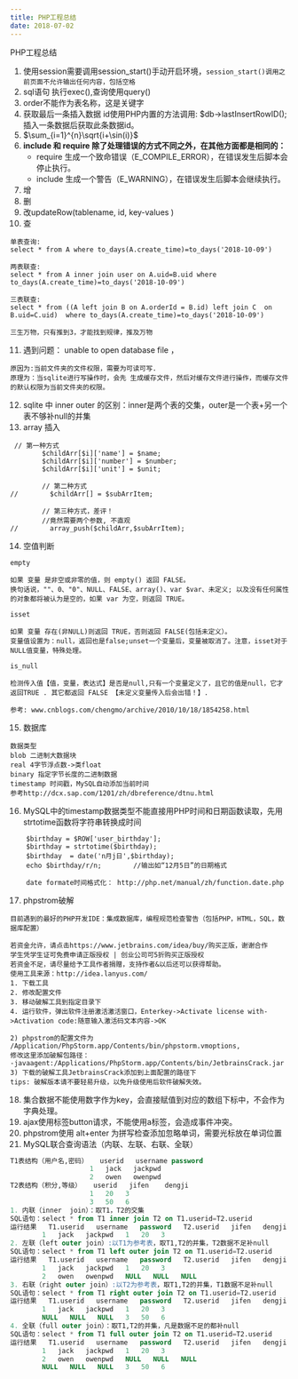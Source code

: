 ```yaml
---
title: PHP工程总结
date: 2018-07-02
---
```




PHP工程总结

1. 使用session需要调用session_start()手动开启环境，`session_start()调用之前页面不允许输出任何内容，包括空格`
2. sql语句 执行exec(),查询使用query()
3. order不能作为表名称，这是关键字
4. 获取最后一条插入数据 id使用PHP内置的方法调用:  $db->lastInsertRowID();插入一条数据后获取此条数据id。
5. $\sum_{i=1}^{n}\sqrt{i+\sin(i)}$
6. **include 和 require 除了处理错误的方式不同之外，在其他方面都是相同的：**
   - require 生成一个致命错误（E_COMPILE_ERROR），在错误发生后脚本会停止执行。
   - include 生成一个警告（E_WARNING），在错误发生后脚本会继续执行。
7. 增
8. 删
9. 改updateRow(tablename, id, key-values )
10. 查 
```mysql
单表查询:
select * from A where to_days(A.create_time)=to_days('2018-10-09')

两表联查:
select * from A inner join user on A.uid=B.uid where to_days(A.create_time)=to_days('2018-10-09')

三表联查:
select * from ((A left join B on A.orderId = B.id) left join C  on B.uid=C.uid)  where to_days(A.create_time)=to_days('2018-10-09')

三生万物，只有推到3，才能找到规律，推及万物
```
11. 遇到问题： unable to open database file ，
 ```
 原因为:当前文件夹的文件权限，需要为可读可写.
 原理为：当sqlite进行写操作时，会先 生成缓存文件，然后对缓存文件进行操作，而缓存文件的默认权限为当前文件夹的权限。
 ```

12. sqlite 中 inner outer 的区别：inner是两个表的交集，outer是一个表+另一个表不够补null的并集
13. array 插入
```
 // 第一种方式
        $childArr[$i]['name'] = $name;
        $childArr[$i]['number'] = $number;
        $childArr[$i]['unit'] = $unit;

        // 第二种方式
//        $childArr[] = $subArrItem;

        // 第三种方式，差评！
        //竟然需要两个参数, 不直观
//        array_push($childArr,$subArrItem);
```
14. 空值判断
```
empty

如果 变量 是非空或非零的值，则 empty() 返回 FALSE。
换句话说，""、0、"0"、NULL、FALSE、array()、var $var、未定义; 以及没有任何属性的对象都将被认为是空的，如果 var 为空，则返回 TRUE。

isset

如果 变量 存在(非NULL)则返回 TRUE，否则返回 FALSE(包括未定义）。
变量值设置为：null，返回也是false;unset一个变量后，变量被取消了。注意，isset对于NULL值变量，特殊处理。

is_null

检测传入值【值，变量，表达式】是否是null,只有一个变量定义了，且它的值是null，它才返回TRUE . 其它都返回 FALSE 【未定义变量传入后会出错！】.

参考: www.cnblogs.com/chengmo/archive/2010/10/18/1854258.html
```
15. 数据库
```
数据类型
blob 二进制大数据块
real 4字节浮点数->类float
binary 指定字节长度的二进制数据
timestamp 时间戳，MySQL自动添加当前时间
参考http://dcx.sap.com/1201/zh/dbreference/dtnu.html
```
16. MySQL中的timestamp数据类型不能直接用PHP时间和日期函数读取，先用strtotime函数将字符串转换成时间
```
	$birthday = $ROW['user_birthday'];
    $birthday = strtotime($birthday);
    $birthday  = date('n月j日',$birthday);
    echo $birthday/r/n;        //输出如“12月5日”的日期格式

    date formate时间格式化： http://php.net/manual/zh/function.date.php
```
17. phpstrom破解
```
目前遇到的最好的PHP开发IDE：集成数据库，编程规范检查警告（包括PHP，HTML，SQL，数据库配置）

若资金允许，请点击https://www.jetbrains.com/idea/buy/购买正版，谢谢合作 
学生凭学生证可免费申请正版授权 | 创业公司可5折购买正版授权
若资金不足，请尽量给予工具作者捐赠，支持作者&以后还可以获得帮助。
使用工具来源：http://idea.lanyus.com/
1. 下载工具
2. 修改配置文件
3. 移动破解工具到指定目录下
4. 运行软件，弹出软件注册激活激活窗口，Enterkey->Activate license with->Activation code:随意输入激活码文本内容->OK

2) phpstrom的配置文件为 /Application/PhpStorm.app/Contents/bin/phpstorm.vmoptions,
修改这里添加破解包路径：
-javaagent:/Applications/PhpStorm.app/Contents/bin/JetbrainsCrack.jar
3) 下载的破解工具JetbrainsCrack添加到上面配置的路径下
tips: 破解版本请不要轻易升级，以免升级使用后软件破解失效。
```
18. 集合数据不能使用数字作为key，会直接赋值到对应的数组下标中，不会作为字典处理。
19. ajax使用标签button请求，不能使用a标签，会造成事件冲突。
20. phpstrom使用
    alt+enter 为拼写检查添加忽略单词，需要光标放在单词位置
21. MySQL联合查询语法（内联、左联、右联、全联）
```sql
T1表结构（用户名,密码）   userid   username password
                    1   jack   jackpwd   
                    2   owen   owenpwd  
T2表结构（积分,等级）   userid   jifen    dengji 
                    1   20   3   
                    3   50   6   
1. 内联（inner  join）：取T1，T2的交集
SQL语句：select * from T1 inner join T2 on T1.userid=T2.userid
运行结果   T1.userid   username   password   T2.userid   jifen   dengji   
        1   jack   jackpwd   1   20   3   
2. 左联（left outer join）:以T1为参考表，取T1,T2的并集，T2数据不足补null
SQL语句：select * from T1 left outer join T2 on T1.userid=T2.userid
运行结果   T1.userid   username   password   T2.userid   jifen   dengji   
        1   jack   jackpwd   1   20   3   
        2   owen   owenpwd   NULL   NULL   NULL   
3. 右联（right outer join）:以T2为参考表，取T1,T2的并集，T1数据不足补null
SQL语句：select * from T1 right outer join T2 on T1.userid=T2.userid
运行结果   T1.userid   username   password   T2.userid   jifen   dengji   
        1   jack   jackpwd   1   20   3   
        NULL   NULL   NULL   3   50   6   
4. 全联（full outer join）：取T1,T2的并集，凡是数据不足的都补null
SQL语句：select * from T1 full outer join T2 on T1.userid=T2.userid
运行结果   T1.userid   username   password   T2.userid   jifen   dengji   
        1   jack   jackpwd   1   20   3   
        2   owen   owenpwd   NULL   NULL   NULL   
        NULL   NULL   NULL   3   50   6   
```


